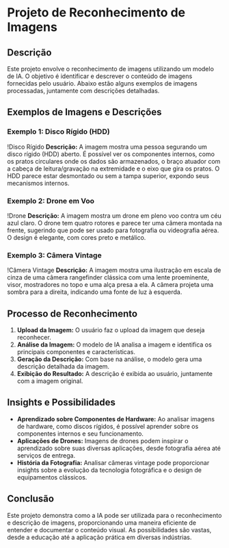 # Projeto de Reconhecimento de Imagens

## Descrição
Este projeto envolve o reconhecimento de imagens utilizando um modelo de IA. O objetivo é identificar e descrever o conteúdo de imagens fornecidas pelo usuário. Abaixo estão alguns exemplos de imagens processadas, juntamente com descrições detalhadas.

## Exemplos de Imagens e Descrições

### Exemplo 1: Disco Rígido (HDD)
!Disco Rígido
**Descrição:** A imagem mostra uma pessoa segurando um disco rígido (HDD) aberto. É possível ver os componentes internos, como os pratos circulares onde os dados são armazenados, o braço atuador com a cabeça de leitura/gravação na extremidade e o eixo que gira os pratos. O HDD parece estar desmontado ou sem a tampa superior, expondo seus mecanismos internos.

### Exemplo 2: Drone em Voo
!Drone
**Descrição:** A imagem mostra um drone em pleno voo contra um céu azul claro. O drone tem quatro rotores e parece ter uma câmera montada na frente, sugerindo que pode ser usado para fotografia ou videografia aérea. O design é elegante, com cores preto e metálico.

### Exemplo 3: Câmera Vintage
!Câmera Vintage
**Descrição:** A imagem mostra uma ilustração em escala de cinza de uma câmera rangefinder clássica com uma lente proeminente, visor, mostradores no topo e uma alça presa a ela. A câmera projeta uma sombra para a direita, indicando uma fonte de luz à esquerda.

## Processo de Reconhecimento
1. **Upload da Imagem:** O usuário faz o upload da imagem que deseja reconhecer.
2. **Análise da Imagem:** O modelo de IA analisa a imagem e identifica os principais componentes e características.
3. **Geração da Descrição:** Com base na análise, o modelo gera uma descrição detalhada da imagem.
4. **Exibição do Resultado:** A descrição é exibida ao usuário, juntamente com a imagem original.

## Insights e Possibilidades
- **Aprendizado sobre Componentes de Hardware:** Ao analisar imagens de hardware, como discos rígidos, é possível aprender sobre os componentes internos e seu funcionamento.
- **Aplicações de Drones:** Imagens de drones podem inspirar o aprendizado sobre suas diversas aplicações, desde fotografia aérea até serviços de entrega.
- **História da Fotografia:** Analisar câmeras vintage pode proporcionar insights sobre a evolução da tecnologia fotográfica e o design de equipamentos clássicos.

## Conclusão
Este projeto demonstra como a IA pode ser utilizada para o reconhecimento e descrição de imagens, proporcionando uma maneira eficiente de entender e documentar o conteúdo visual. As possibilidades são vastas, desde a educação até a aplicação prática em diversas indústrias.
